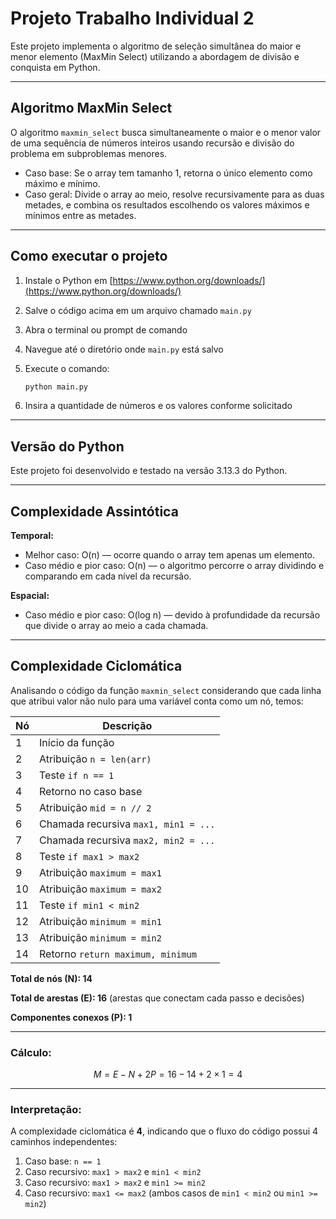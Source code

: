 # Projeto Trabalho Individual 2

Este projeto implementa o algoritmo de seleção simultânea do maior e menor elemento (MaxMin Select) utilizando a abordagem de divisão e conquista em Python.

---

## Algoritmo MaxMin Select

O algoritmo `maxmin_select` busca simultaneamente o maior e o menor valor de uma sequência de números inteiros usando recursão e divisão do problema em subproblemas menores.

* Caso base: Se o array tem tamanho 1, retorna o único elemento como máximo e mínimo.
* Caso geral: Divide o array ao meio, resolve recursivamente para as duas metades, e combina os resultados escolhendo os valores máximos e mínimos entre as metades.

---

## Como executar o projeto

1. Instale o Python em [https://www.python.org/downloads/](https://www.python.org/downloads/)
2. Salve o código acima em um arquivo chamado `main.py`
3. Abra o terminal ou prompt de comando
4. Navegue até o diretório onde `main.py` está salvo
5. Execute o comando:

   ```bash
   python main.py
   ```
6. Insira a quantidade de números e os valores conforme solicitado

---

## Versão do Python

Este projeto foi desenvolvido e testado na versão 3.13.3 do Python.

---

## Complexidade Assintótica

**Temporal:**

* Melhor caso: O(n) — ocorre quando o array tem apenas um elemento.
* Caso médio e pior caso: O(n) — o algoritmo percorre o array dividindo e comparando em cada nível da recursão.

**Espacial:**

* Caso médio e pior caso: O(log n) — devido à profundidade da recursão que divide o array ao meio a cada chamada.

---

## Complexidade Ciclomática

Analisando o código da função `maxmin_select` considerando que cada linha que atribui valor não nulo para uma variável conta como um nó, temos:

| Nó | Descrição                            |
| -- | ------------------------------------ |
| 1  | Início da função                     |
| 2  | Atribuição `n = len(arr)`            |
| 3  | Teste `if n == 1`                    |
| 4  | Retorno no caso base                 |
| 5  | Atribuição `mid = n // 2`            |
| 6  | Chamada recursiva `max1, min1 = ...` |
| 7  | Chamada recursiva `max2, min2 = ...` |
| 8  | Teste `if max1 > max2`               |
| 9  | Atribuição `maximum = max1`          |
| 10 | Atribuição `maximum = max2`          |
| 11 | Teste `if min1 < min2`               |
| 12 | Atribuição `minimum = min1`          |
| 13 | Atribuição `minimum = min2`          |
| 14 | Retorno `return maximum, minimum`    |

**Total de nós (N): 14**

**Total de arestas (E): 16** (arestas que conectam cada passo e decisões)

**Componentes conexos (P): 1**

---

### Cálculo:

$$
M = E - N + 2P = 16 - 14 + 2 \times 1 = 4
$$

---

### Interpretação:

A complexidade ciclomática é **4**, indicando que o fluxo do código possui 4 caminhos independentes:

1. Caso base: `n == 1`
2. Caso recursivo: `max1 > max2` e `min1 < min2`
3. Caso recursivo: `max1 > max2` e `min1 >= min2`
4. Caso recursivo: `max1 <= max2` (ambos casos de `min1 < min2` ou `min1 >= min2`)

